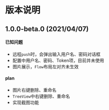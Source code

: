 # 版本说明

## 1.0.0-beta.0 (2021/04/07)

#### 已知问题

- 远程`push`时，会弹出输入用户名、密码对话框
- 配置中用户名、密码、Token项，目前并未使用
- 图片展示，`Flow`布局左对齐未生效

#### plan

- 图片右键删除、重命名
- `TreeView`中右键删除、重命名
- 实现截图功能